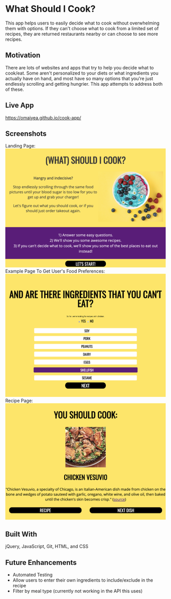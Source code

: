 # What Should I Cook?
This app helps users to easily decide what to cook without overwhelming them with options. If they can't choose what to cook from a limited set of recipes, they are returned restaurants nearby or can choose to see more recipes.

## Motivation
There are lots of websites and apps that try to help you decide what to cook/eat. Some aren't personalized to your diets or what ingredients you actually have on hand, and most have so many options that you're just endlessly scrolling and getting hungrier. This app attempts to address both of these. 

## Live App
https://omaiyea.github.io/cook-app/

## Screenshots
Landing Page:
<img src="https://github.com/omaiyea/cook-app/blob/master/screenshots/start-page.png?raw=true">
Example Page To Get User's Food Preferences: 
<img src="https://github.com/omaiyea/cook-app/blob/master/screenshots/food-preferences.png?raw=true">
Recipe Page: 
<img src="https://github.com/omaiyea/cook-app/blob/master/screenshots/recipe-page.png?raw=true">

## Built With
jQuery, JavaScript, Git, HTML, and CSS

## Future Enhancements
* Automated Testing
* Allow users to enter their own ingredients to include/exclude in the recipe
* Filter by meal type (currently not working in the API this uses) 
